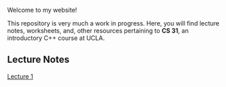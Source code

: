 Welcome to my website!

This repository is very much a work in progress. Here, you will find lecture notes, worksheets, and, other resources pertaining to <b>CS 31</b>, an introductory C++ course at UCLA.

<section>
  <h1>Lecture Notes</h1>
<a href="lecture1.md">Lecture 1</a>
</section>


